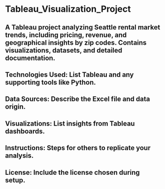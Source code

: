 # Tableau_Visualization_Project

A Tableau project analyzing Seattle rental market trends, including pricing, revenue, and geographical insights by zip codes. Contains visualizations, datasets, and detailed documentation.
-
Technologies Used: List Tableau and any supporting tools like Python.
-
Data Sources: Describe the Excel file and data origin.
-
Visualizations: List insights from Tableau dashboards.
-
Instructions: Steps for others to replicate your analysis.
-
License: Include the license chosen during setup.
-
